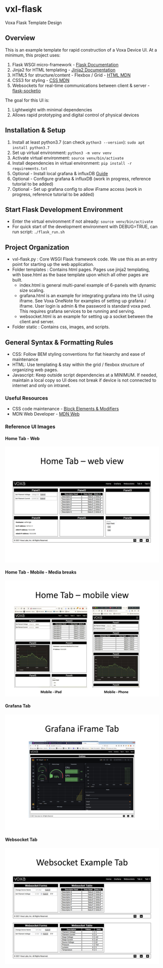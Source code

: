 # vxl-flask
Voxa Flask Template Design

## Overview

This is an example template for rapid construction of a Voxa Device UI. At a minimum, this project uses:
1. Flask WSGI micro-framework - [Flask Documentation](https://flask.palletsprojects.com/en/1.1.x/)
2. Jinja2 for HTML templating - [Jinja2 Documentation](https://jinja2docs.readthedocs.io/en/stable/)
3. HTML5 for structure/content - Flexbox / Grid - [HTML MDN](https://developer.mozilla.org/en-US/docs/Web/HTML)
4. CSS3 for styling - [CSS MDN](https://developer.mozilla.org/en-US/docs/Web/CSS)
5. Websockets for real-time communications between client & server - [flask-socketio](https://flask-socketio.readthedocs.io/en/latest/)

The goal for this UI is:
1. Lightweight with minimal dependencies
2. Allows rapid prototyping and digital control of physical devices 

## Installation & Setup
1. Install at least python3.7 (can check `python3 --version`): `sudo apt install python3.7`
2. Set up virtual environment: `python3 -m venv venv`
3. Activate virtual environment: `source venv/bin/activate`
4. Install dependencies in virtual environment: `pip install -r requirements.txt`
5. Optional - Install local grafana & influxDB [Guide](https://simonhearne.com/2020/pi-influx-grafana/)
6. Optional - Configure grafana & influxDB (work in progress, reference tutorial to be added)
7. Optional - Set up grafana config to allow iFrame access (work in progress, reference tutorial to be added)

## Start Flask Development Environment
* Enter the virtual environment if not already: `source venv/bin/activate`
* For quick start of the development environment with DEBUG=TRUE, can run script: `./flask_run.sh`

## Project Organization
* vxl-flask.py : Core WSGI Flask framework code. We use this as an entry point for starting up the web application.
* Folder templates : Contains html pages. Pages use jinja2 templating, with base.html as the base template upon which all other pages are built.
  * index.html is general multi-panel example of 6-panels with dynamic size scaling.
  * grafana.html is an example for integrating grafana into the UI using iframe. See Voxa OneNote for examples of setting up grafana / iframe. User login is admin & the password is standard voxa pwd. This requires grafana services to be running and serving.
  * websocket.html is an example for setting up a socket between the client and server.
* Folder static : Contains css, images, and scripts.

## General Syntax & Formatting Rules
* CSS: Follow BEM styling conventions for flat hiearchy and ease of maintenance
* HTML: Use templating & stay within the grid / flexbox structure of organizing web pages.
* Javascript: Keep outside script dependencies at a MINIMUM. If needed, maintain a local copy so UI does not break if device is not connected to internet and only on intranet.

### Useful Resources
* CSS code maintenance - [Block Elements & Modifiers](http://getbem.com/introduction/)
* MDN Web Developer - [MDN Web](https://developer.mozilla.org/en-US/docs/Web)

### Reference UI Images
#### Home Tab - Web
![Image of Home - Web UI](https://github.com/lsown/vxl-flask/blob/main/images/WebUI%20-%20Home%201.jpg)
#### Home Tab - Mobile - Media breaks
![Image of Home - Mobile UI](https://github.com/lsown/vxl-flask/blob/main/images/WebUI%20-%20Home%202.jpg)
#### Grafana Tab
![Image of Grafana UI](https://github.com/lsown/vxl-flask/blob/main/images/WebUI%20-%20Grafana.jpg)
#### Websocket Tab
![Image of Websocket UI](https://github.com/lsown/vxl-flask/blob/main/images/WebUI%20-%20Websocket.jpg)
